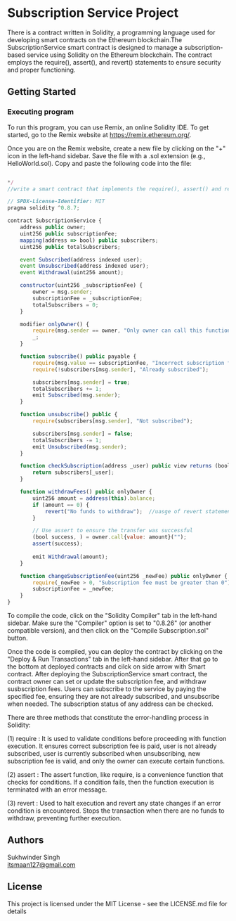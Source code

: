 
# Subscription Service Project

There is a contract written in Solidity, a programming language used for developing smart contracts on the Ethereum blockchain.The SubscriptionService smart contract is designed to manage a subscription-based service using Solidity on the Ethereum blockchain. The contract employs the require(), assert(), and revert() statements to ensure security and proper functioning.

## Getting Started

### Executing program

To run this program, you can use Remix, an online Solidity IDE. To get started, go to the Remix website at https://remix.ethereum.org/.

Once you are on the Remix website, create a new file by clicking on the "+" icon in the left-hand sidebar. Save the file with a .sol extension (e.g., HelloWorld.sol). Copy and paste the following code into the file:

```javascript

*/
//write a smart contract that implements the require(), assert() and revert() statements.

// SPDX-License-Identifier: MIT
pragma solidity ^0.8.7;

contract SubscriptionService {
    address public owner;
    uint256 public subscriptionFee;
    mapping(address => bool) public subscribers;
    uint256 public totalSubscribers;

    event Subscribed(address indexed user);
    event Unsubscribed(address indexed user);
    event Withdrawal(uint256 amount);

    constructor(uint256 _subscriptionFee) {
        owner = msg.sender;
        subscriptionFee = _subscriptionFee;
        totalSubscribers = 0;
    }

    modifier onlyOwner() {
        require(msg.sender == owner, "Only owner can call this function");
        _;
    }

    function subscribe() public payable {
        require(msg.value == subscriptionFee, "Incorrect subscription fee");
        require(!subscribers[msg.sender], "Already subscribed");

        subscribers[msg.sender] = true;
        totalSubscribers += 1;
        emit Subscribed(msg.sender);
    }

    function unsubscribe() public {
        require(subscribers[msg.sender], "Not subscribed");

        subscribers[msg.sender] = false;
        totalSubscribers -= 1;
        emit Unsubscribed(msg.sender);
    }

    function checkSubscription(address _user) public view returns (bool) {
        return subscribers[_user];
    }

    function withdrawFees() public onlyOwner {
        uint256 amount = address(this).balance;
        if (amount == 0) {
            revert("No funds to withdraw");  //uasge of revert statement
        }

        // Use assert to ensure the transfer was successful
        (bool success, ) = owner.call{value: amount}("");
        assert(success);
        
        emit Withdrawal(amount);
    }

    function changeSubscriptionFee(uint256 _newFee) public onlyOwner {
        require(_newFee > 0, "Subscription fee must be greater than 0");
        subscriptionFee = _newFee;
    }
}


```

To compile the code, click on the "Solidity Compiler" tab in the left-hand sidebar. Make sure the "Compiler" option is set to "0.8.26" (or another compatible version), and then click on the "Compile Subscription.sol" button.

Once the code is compiled, you can deploy the contract by clicking on the "Deploy & Run Transactions" tab in the left-hand sidebar. After that go to the bottom at deployed contracts  and cilck on side arrow with Smart contract. After deploying the SubscriptionService smart contract, the contract owner can set or update the subscription fee, and withdraw susbscription fees. Users can subscribe to the service by paying the specified fee, ensuring they are not already subscribed, and unsubscribe when needed. The subscription status of any address can be checked.

There are three methods that constitute the error-handling process in Solidity:

(1) require : It is used to validate conditions before proceeding with function execution. It ensures correct subscription fee is paid, user is not already subscribed, user is currently subscribed when unsubscribing, new subscription fee is valid, and only the owner can execute certain functions.

(2) assert : The assert function, like require, is a convenience function that checks for conditions. If a condition fails, then the function execution is terminated with an error message.

(3) revert : Used to halt execution and revert any state changes if an error condition is encountered.
Stops the transaction when there are no funds to withdraw, preventing further execution.


## Authors

Sukhwinder Singh  
itsmaan127@gmail.com


## License

This project is licensed under the MIT License - see the LICENSE.md file for details
